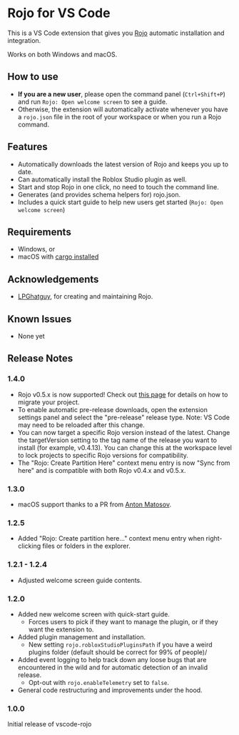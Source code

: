 # Rojo for VS Code

This is a VS Code extension that gives you [Rojo](https://github.com/LPGhatguy/rojo) automatic installation and integration.

Works on both Windows and macOS.

## How to use

- **If you are a new user**, please open the command panel (`Ctrl+Shift+P`) and run `Rojo: Open welcome screen` to see a guide.
- Otherwise, the extension will automatically activate whenever you have a `rojo.json` file in the root of your workspace or when you run a Rojo command.

## Features

- Automatically downloads the latest version of Rojo and keeps you up to date.
- Can automatically install the Roblox Studio plugin as well.
- Start and stop Rojo in one click, no need to touch the command line.
- Generates (and provides schema helpers for) rojo.json.
- Includes a quick start guide to help new users get started (`Rojo: Open welcome screen`)

## Requirements

- Windows, or
- macOS with [cargo installed](https://doc.rust-lang.org/cargo/getting-started/installation.html)

## Acknowledgements

- [LPGhatguy](https://github.com/LPGhatguy), for creating and maintaining Rojo.

## Known Issues

- None yet

## Release Notes

### 1.4.0

- Rojo v0.5.x is now supported! Check out [this page](https://lpghatguy.github.io/rojo/migrating-to-epiphany/) for details on how to migrate your project.
- To enable automatic pre-release downloads, open the extension settings panel and select the "pre-release" release type. Note: VS Code may need to be reloaded after this change.
- You can now target a specific Rojo version instead of the latest. Change the targetVersion setting to the tag name of the release you want to install (for example, v0.4.13). You can change this at the workspace level to lock projects to specific Rojo versions for compatibility.
- The "Rojo: Create Partition Here" context menu entry is now "Sync from here" and is compatible with both Rojo v0.4.x and v0.5.x.

### 1.3.0

- macOS support thanks to a PR from [Anton Matosov](https://github.com/anton-matosov).

### 1.2.5

- Added "Rojo: Create partition here..." context menu entry when right-clicking files or folders in the explorer.

### 1.2.1 - 1.2.4

- Adjusted welcome screen guide contents.

### 1.2.0

- Added new welcome screen with quick-start guide.
  - Forces users to pick if they want to manage the plugin, or if they want the extension to.
- Added plugin management and installation.
  - New setting `rojo.robloxStudioPluginsPath` if you have a weird plugins folder (default should be correct for 99% of people)/
- Added event logging to help track down any loose bugs that are encountered in the wild and for automatic detection of an invalid release.
  - Opt-out with `rojo.enableTelemetry` set to `false`.
- General code restructuring and improvements under the hood.

### 1.0.0

Initial release of vscode-rojo
